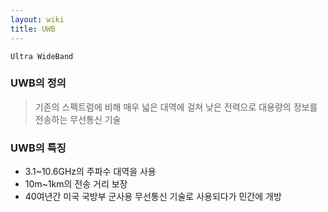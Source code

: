 ```yaml
---
layout: wiki
title: UWB
---
```


`Ultra WideBand`

### UWB의 정의
> 기존의 스펙트럼에 비해 매우 넓은 대역에 걸쳐 낮은 전력으로 대용량의 정보를 전송하는 무선통신 기술

### UWB의 특징
* 3.1~10.6GHz의 주파수 대역을 사용
* 10m~1km의 전송 거리 보장
* 40여년간 미국 국방부 군사용 무선통신 기술로 사용되다가 민간에 개방
